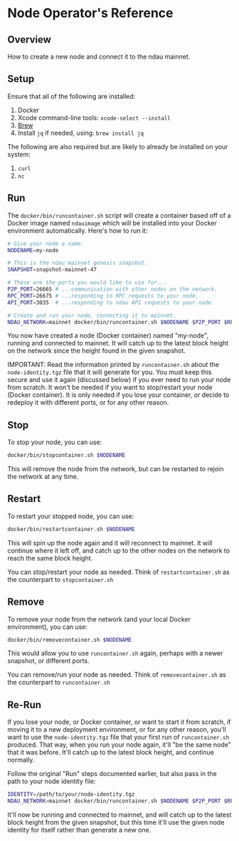 # Node Operator's Reference

## Overview

How to create a new node and connect it to the ndau mainnet.

## Setup

Ensure that all of the following are installed:

1. Docker
1. Xcode command-line tools: `xcode-select --install`
1. [Brew](https://brew.sh/)
1. Install `jq` if needed, using: `brew install jq`

The following are also required but are likely to already be installed on your system:

1. `curl`
1. `nc`

## Run

The `docker/bin/runcontainer.sh` script will create a container based off of a Docker image named `ndauimage` which will be installed into your Docker environment automatically.  Here's how to run it:

```sh
# Give your node a name.
NODENAME=my-node

# This is the ndau mainnet genesis snapshot.
SNAPSHOT=snapshot-mainnet-47

# These are the ports you would like to use for...
P2P_PORT=26665 # ...communication with other nodes on the network.
RPC_PORT=26675 # ...responding to RPC requests to your node.
API_PORT=3035  # ...responding to ndau API requests to your node.

# Create and run your node, connecting it to mainnet.
NDAU_NETWORK=mainnet docker/bin/runcontainer.sh $NODENAME $P2P_PORT $RPC_PORT $API_PORT $SNAPSHOT
```

You now have created a node (Docker container) named "my-node", running and connected to mainnet.  It will catch up to the latest block height on the network since the height found in the given snapshot.

IMPORTANT: Read the information printed by `runcontainer.sh` about the `node-identity.tgz` file that it will generate for you.  You must keep this secure and use it again (discussed below) if you ever need to run your node from scratch.  It won't be needed if you want to stop/restart your node (Docker container).  It is only needed if you lose your container, or decide to redeploy it with different ports, or for any other reason.

## Stop

To stop your node, you can use:

```sh
docker/bin/stopcontainer.sh $NODENAME
```

This will remove the node from the network, but can be restarted to rejoin the network at any time.

## Restart

To restart your stopped node, you can use:

```sh
docker/bin/restartcontainer.sh $NODENAME
```

This will spin up the node again and it will reconnect to mainnet.  It will continue where it left off, and catch up to the other nodes on the network to reach the same block height.

You can stop/restart your node as needed.  Think of `restartcontainer.sh` as the counterpart to `stopcontainer.sh`

## Remove

To remove your node from the network (and your local Docker environment), you can use:

```sh
docker/bin/removecontainer.sh $NODENAME
```

This would allow you to use `runcontainer.sh` again, perhaps with a newer snapshot, or different ports.

You can remove/run your node as needed.  Think of `removecontainer.sh` as the counterpart to `runcontainer.sh`

## Re-Run

If you lose your node, or Docker container, or want to start it from scratch, if moving it to a new deployment environment, or for any other reason, you'll want to use the `node-identity.tgz` file that your first run of `runcontainer.sh` produced.  That way, when you run your node again, it'll "be the same node" that it was before.  It'll catch up to the latest block height, and continue normally.

Follow the original "Run" steps documented earlier, but also pass in the path to your node identity file:

```sh
IDENTITY=/path/to/your/node-identity.tgz
NDAU_NETWORK=mainnet docker/bin/runcontainer.sh $NODENAME $P2P_PORT $RPC_PORT $API_PORT $SNAPSHOT $IDENTITY
```

It'll now be running and connected to mainnet, and will catch up to the latest block height from the given snapshot, but this time it'll use the given node identity for itself rather than generate a new one.

